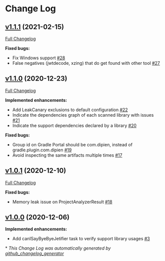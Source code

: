 # Change Log

## [v1.1.1](https://github.com/dipien/bye-bye-jetifier/tree/v1.1.1) (2021-02-15)
[Full Changelog](https://github.com/dipien/bye-bye-jetifier/compare/v1.1.0...v1.1.1)

**Fixed bugs:**

- Fix Windows support [\#28](https://github.com/dipien/bye-bye-jetifier/issues/28)
- False negatives \(jwtdecode, xzing\) that do get found with other tool [\#27](https://github.com/dipien/bye-bye-jetifier/issues/27)

## [v1.1.0](https://github.com/dipien/bye-bye-jetifier/tree/v1.1.0) (2020-12-23)
[Full Changelog](https://github.com/dipien/bye-bye-jetifier/compare/v1.0.1...v1.1.0)

**Implemented enhancements:**

- Add LeakCanary exclusions to default configuration [\#22](https://github.com/dipien/bye-bye-jetifier/issues/22)
- Indicate the dependencies graph of each scanned library with issues [\#21](https://github.com/dipien/bye-bye-jetifier/issues/21)
- Indicate the support dependencies declared by a library [\#20](https://github.com/dipien/bye-bye-jetifier/issues/20)

**Fixed bugs:**

- Group id on Gradle Portal should be com.dipien, instead of gradle.plugin.com.dipien [\#19](https://github.com/dipien/bye-bye-jetifier/issues/19)
- Avoid inspecting the same artifacts multiple times [\#17](https://github.com/dipien/bye-bye-jetifier/issues/17)

## [v1.0.1](https://github.com/dipien/bye-bye-jetifier/tree/v1.0.1) (2020-12-10)
[Full Changelog](https://github.com/dipien/bye-bye-jetifier/compare/v1.0.0...v1.0.1)

**Fixed bugs:**

- Memory leak issue on ProjectAnalyzerResult [\#18](https://github.com/dipien/bye-bye-jetifier/issues/18)

## [v1.0.0](https://github.com/dipien/bye-bye-jetifier/tree/v1.0.0) (2020-12-06)
**Implemented enhancements:**

- Add canISayByeByeJetifier task to verify support library usages [\#3](https://github.com/dipien/bye-bye-jetifier/issues/3)



\* *This Change Log was automatically generated by [github_changelog_generator](https://github.com/skywinder/Github-Changelog-Generator)*